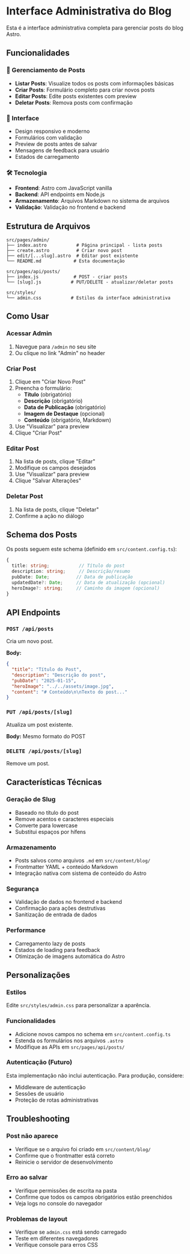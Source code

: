 # Interface Administrativa do Blog

Esta é a interface administrativa completa para gerenciar posts do blog Astro.

## Funcionalidades

### 📝 Gerenciamento de Posts
- **Listar Posts**: Visualize todos os posts com informações básicas
- **Criar Posts**: Formulário completo para criar novos posts
- **Editar Posts**: Edite posts existentes com preview
- **Deletar Posts**: Remova posts com confirmação

### 🎨 Interface
- Design responsivo e moderno
- Formulários com validação
- Preview de posts antes de salvar
- Mensagens de feedback para usuário
- Estados de carregamento

### 🛠️ Tecnologia
- **Frontend**: Astro com JavaScript vanilla
- **Backend**: API endpoints em Node.js
- **Armazenamento**: Arquivos Markdown no sistema de arquivos
- **Validação**: Validação no frontend e backend

## Estrutura de Arquivos

```
src/pages/admin/
├── index.astro           # Página principal - lista posts
├── create.astro          # Criar novo post
├── edit/[...slug].astro  # Editar post existente
└── README.md            # Esta documentação

src/pages/api/posts/
├── index.js             # POST - criar posts
└── [slug].js           # PUT/DELETE - atualizar/deletar posts

src/styles/
└── admin.css           # Estilos da interface administrativa
```

## Como Usar

### Acessar Admin
1. Navegue para `/admin` no seu site
2. Ou clique no link "Admin" no header

### Criar Post
1. Clique em "Criar Novo Post"
2. Preencha o formulário:
   - **Título** (obrigatório)
   - **Descrição** (obrigatório) 
   - **Data de Publicação** (obrigatório)
   - **Imagem de Destaque** (opcional)
   - **Conteúdo** (obrigatório, Markdown)
3. Use "Visualizar" para preview
4. Clique "Criar Post"

### Editar Post
1. Na lista de posts, clique "Editar"
2. Modifique os campos desejados
3. Use "Visualizar" para preview
4. Clique "Salvar Alterações"

### Deletar Post
1. Na lista de posts, clique "Deletar"
2. Confirme a ação no diálogo

## Schema dos Posts

Os posts seguem este schema (definido em `src/content.config.ts`):

```typescript
{
  title: string;           // Título do post
  description: string;     // Descrição/resumo
  pubDate: Date;          // Data de publicação
  updatedDate?: Date;     // Data de atualização (opcional)
  heroImage?: string;     // Caminho da imagem (opcional)
}
```

## API Endpoints

### `POST /api/posts`
Cria um novo post.

**Body:**
```json
{
  "title": "Título do Post",
  "description": "Descrição do post",
  "pubDate": "2025-01-15",
  "heroImage": "../../assets/image.jpg",
  "content": "# Conteúdo\n\nTexto do post..."
}
```

### `PUT /api/posts/[slug]`
Atualiza um post existente.

**Body:** Mesmo formato do POST

### `DELETE /api/posts/[slug]`
Remove um post.

## Características Técnicas

### Geração de Slug
- Baseado no título do post
- Remove acentos e caracteres especiais
- Converte para lowercase
- Substitui espaços por hífens

### Armazenamento
- Posts salvos como arquivos `.md` em `src/content/blog/`
- Frontmatter YAML + conteúdo Markdown
- Integração nativa com sistema de conteúdo do Astro

### Segurança
- Validação de dados no frontend e backend
- Confirmação para ações destrutivas
- Sanitização de entrada de dados

### Performance
- Carregamento lazy de posts
- Estados de loading para feedback
- Otimização de imagens automática do Astro

## Personalizações

### Estilos
Edite `src/styles/admin.css` para personalizar a aparência.

### Funcionalidades
- Adicione novos campos no schema em `src/content.config.ts`
- Estenda os formulários nos arquivos `.astro`
- Modifique as APIs em `src/pages/api/posts/`

### Autenticação (Futuro)
Esta implementação não inclui autenticação. Para produção, considere:
- Middleware de autenticação
- Sessões de usuário
- Proteção de rotas administrativas

## Troubleshooting

### Post não aparece
- Verifique se o arquivo foi criado em `src/content/blog/`
- Confirme que o frontmatter está correto
- Reinicie o servidor de desenvolvimento

### Erro ao salvar
- Verifique permissões de escrita na pasta
- Confirme que todos os campos obrigatórios estão preenchidos
- Veja logs no console do navegador

### Problemas de layout
- Verifique se `admin.css` está sendo carregado
- Teste em diferentes navegadores
- Verifique console para erros CSS